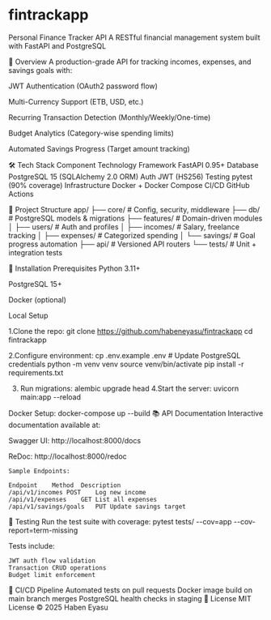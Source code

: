# fintrackapp
Personal Finance Tracker API
A RESTful financial management system built with FastAPI and PostgreSQL

📌 Overview
A production-grade API for tracking incomes, expenses, and savings goals with:

JWT Authentication (OAuth2 password flow)

Multi-Currency Support (ETB, USD, etc.)

Recurring Transaction Detection (Monthly/Weekly/One-time)

Budget Analytics (Category-wise spending limits)

Automated Savings Progress (Target amount tracking)

🛠 Tech Stack
Component	Technology
Framework	FastAPI 0.95+
Database	PostgreSQL 15 (SQLAlchemy 2.0 ORM)
Auth	JWT (HS256)
Testing	pytest (90% coverage)
Infrastructure	Docker + Docker Compose
CI/CD	GitHub Actions

📂 Project Structure
app/
├── core/               # Config, security, middleware
├── db/                 # PostgreSQL models & migrations
├── features/           # Domain-driven modules
│   ├── users/          # Auth and profiles
│   ├── incomes/        # Salary, freelance tracking
│   ├── expenses/       # Categorized spending
│   └── savings/        # Goal progress automation
├── api/                # Versioned API routers
└── tests/              # Unit + integration tests

🚀 Installation
Prerequisites
Python 3.11+

PostgreSQL 15+

Docker (optional)

Local Setup

1.Clone the repo:
    git clone https://github.com/habeneyasu/fintrackapp
    cd fintrackapp

2.Configure environment:
    cp .env.example .env  # Update PostgreSQL credentials
    python -m venv venv
    source venv/bin/activate
    pip install -r requirements.txt

3. Run migrations:
    alembic upgrade head
4.Start the server:
    uvicorn main:app --reload 

Docker Setup:
    docker-compose up --build
📚 API Documentation
Interactive documentation available at:

Swagger UI: http://localhost:8000/docs

ReDoc: http://localhost:8000/redoc

    Sample Endpoints:

    Endpoint	Method	Description
    /api/v1/incomes	POST	Log new income
    /api/v1/expenses	GET	List all expenses
    /api/v1/savings/goals	PUT	Update savings target
🧪 Testing
Run the test suite with coverage:
    pytest tests/ --cov=app --cov-report=term-missing

Tests include:

    JWT auth flow validation
    Transaction CRUD operations
    Budget limit enforcement

🔧 CI/CD Pipeline
    Automated tests on pull requests
    Docker image build on main branch merges
    PostgreSQL health checks in staging
📜 License
MIT License © 2025 Haben Eyasu
